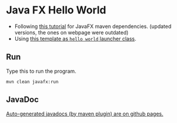 # Java FX Hello World

 * Following [this tutorial](javafx-maven-plugi) for JavaFX maven dependencies. (updated versions, the ones on webpage were outdated)
 * Using [this template as ```hello world``` launcher class](https://github.com/openjfx/samples/blob/master/HelloFX/Maven/hellofx/src/main/java/HelloFX.java).

## Run

Type this to run the program.

```mvn clean javafx:run```

## JavaDoc

[Auto-generated javadocs (by maven plugin) are on github pages.](...)


